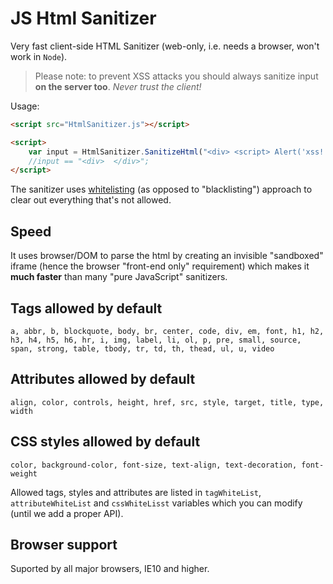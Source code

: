 # JS Html Sanitizer

Very fast client-side HTML Sanitizer (web-only, i.e. needs a browser, won't work in `Node`).

> Please note: to prevent XSS attacks you should always sanitize input **on the server too**. *Never trust the client!*

Usage:

```html
<script src="HtmlSanitizer.js"></script>

<script>
    var input = HtmlSanitizer.SanitizeHtml("<div> <script> Alert('xss!'); </sc" + "ript> </div>");
    //input == "<div>  </div>";
</script>
```

The sanitizer uses [whitelisting](https://en.wikipedia.org/wiki/Whitelisting) (as opposed to "blacklisting") approach to clear out everything that's not allowed.

## Speed

It uses browser/DOM to parse the html by creating an invisible "sandboxed" iframe (hence the browser "front-end only" requirement) which makes it **much faster** than many "pure JavaScript" sanitizers.

## Tags allowed by default

`a, abbr, b, blockquote, body, br, center, code, div, em, font, h1, h2, h3, h4, h5, h6, hr, i, img, label, li, ol, p, pre, small, source, span, strong, table, tbody, tr, td, th, thead, ul, u, video`

## Attributes allowed by default

`align, color, controls, height, href, src, style, target, title, type, width`

## CSS styles allowed by default

`color, background-color, font-size, text-align, text-decoration, font-weight`

Allowed tags, styles and attributes are listed in `tagWhiteList`, `attributeWhiteList` and `cssWhiteLisst` variables which you can modify (until we add a proper API).

## Browser support

Suported by all major browsers, IE10 and higher.
